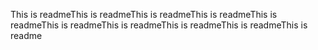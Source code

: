 This is readmeThis is readmeThis is readmeThis is readmeThis is readmeThis is readmeThis is readmeThis is readmeThis is readmeThis is readme
